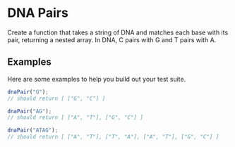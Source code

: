 # DNA Pairs

Create a function that takes a string of DNA and matches each base with its pair, returning a nested array. In DNA, C pairs with G and T pairs with A.

## Examples

Here are some examples to help you build out your test suite.

```js
dnaPair("G");
// should return [ ["G", "C"] ]
```

```js
dnaPair("AG");
// should return [ ["A", "T"], ["G", "C"] ]
```

```js
dnaPair("ATAG");
// should return [ ["A", "T"], ["T", "A"], ["A", "T"], ["G", "C"] ]
```
